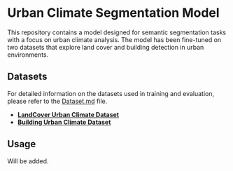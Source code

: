 # Urban Climate Segmentation Model

This repository contains a model designed for semantic segmentation tasks with a focus on urban climate analysis. The model has been fine-tuned on two datasets that explore land cover and building detection in urban environments.

## Datasets

For detailed information on the datasets used in training and evaluation, please refer to the [Dataset.md](./Dataset.md) file.

- **[LandCover Urban Climate Dataset](https://huggingface.co/datasets/nave1616/landcover-urban-climate)**
- **[Building Urban Climate Dataset](https://huggingface.co/datasets/nave1616/Building-Urban-Climate)**

## Usage

Will be added.
